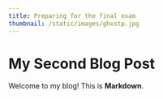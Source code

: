 ```yaml
---
title: Preparing for the final exam
thumbnail: /static/images/ghostp.jpg
---
```

# My Second Blog Post
Welcome to my blog! This is **Markdown**.
